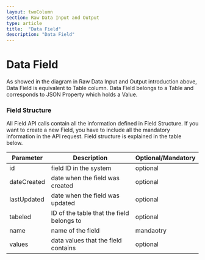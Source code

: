 ```yaml
---
layout: twoColumn
section: Raw Data Input and Output
type: article
title:  "Data Field"
description: "Data Field"
---
```


# Data Field
As showed in the diagram in Raw Data Input and Output introduction above, Data Field is equivalent to Table column. Data Field belongs to a Table and corresponds to JSON Property which holds a Value.
  
### Field Structure
  
All Field API calls contain all the information defined in Field Structure. If you want to create a new Field, you have to include all the mandatory information in the API request. Field structure is explained in the table below.

| Parameter   | Description                               | Optional/Mandatory |
|-------------|-------------------------------------------|--------------------|
| id          | field ID in the system                    | optional           |
| dateCreated | date when the field was created           | optional           |
| lastUpdated | date when the field was updated           | optional           |
| tabeled     | ID of the table that the field belongs to | optional           |
| name        | name of the field                         | mandaotry          |
| values      | data values that the field contains       | optional           |

